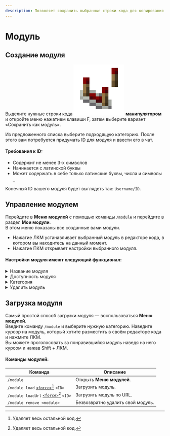 ```yaml
---
description: Позволяет сохранить выбранные строки кода для копирования в другой мир.
---
```


# Модуль

## Создание модуля

Выделите нужные строки кода <img src="../../.gitbook/assets/comparator.png" alt="" data-size="line"> **манипулятором** и откройте меню нажатием клавиши F, затем выберите вариант «Сохранить как модуль».

Из предложенного списка выберите подходящую категорию. После этого вам потребуется придумать ID для модуля и ввести его в чат.

#### Требования к ID:

* Содержит не менее 3-х символов
* Начинается с латинской буквы
* Может содержать в себе только латинские буквы, числа и символы `_`

Конечный ID вашего модуля будет выглядеть так: `Username/ID`.

## Управление модулем

Перейдите в **Меню модулей** с помощью команды `/module` и перейдите в раздел **Мои модули**.\
В этом меню показаны все созданные вами модули.

* Нажатие ЛКМ устанавливает выбранный модуль в редакторе кода, в котором вы находитесь на данный момент.
* Нажатие ПКМ открывает настройки выбранного модуля.

#### Настройки модуля имеют следующий функционал:

<details>

<summary>Название модуля</summary>

Позволяет установить название и описание модуля. По умолчанию установлено ID модуля.

</details>

<details>

<summary>Доступность модуля</summary>

* Приватный (модуль можете установить только вы)
* Публичный (модуль виден всем игрокам и каждый может его установить)

</details>

<details>

<summary>Категория</summary>

Позволяет изменить категорию.

</details>

<details>

<summary>Удалить модуль</summary>

Безвозвратно удаляет модуль.

</details>

## Загрузка модуля

Самый простой способ загрузки модуля — воспользоваться **Меню модулей**.\
Введите команду `/module` и выберите нужную категорию. Наведите курсор на модуль, который хотите разместить в своём редакторе кода и нажмите ЛКМ.\
Вы можете проголосовать за понравившийся модуль наведя на него курсом и нажав Shift + ЛКМ.

#### Команды модулей:

| Команда                                                      | Описание                          |
| ------------------------------------------------------------ | --------------------------------- |
| `/module`                                                    | Открыть **Меню модулей**.         |
| `/module load` [`<force>`](#user-content-fn-1)[^1] `<ID>`    | Загрузить модуль.                 |
| `/module loadUrl` [`<force>`](#user-content-fn-2)[^2] `<ID>` | Загрузить модуль по URL.          |
| `/module remove <module>`                                    | Безвозвратно удалить свой модуль. |

[^1]: Удаляет весь остальной код.

[^2]: Удаляет весь остальной код.
